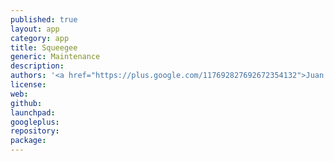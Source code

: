 ```yaml
---
published: true
layout: app
category: app
title: Squeegee
generic: Maintenance
description:
authors: '<a href="https://plus.google.com/117692827692672354132">Juan Pablo Lozano</a>'
license:
web:
github:
launchpad:
googleplus:
repository:
package:
---
```

